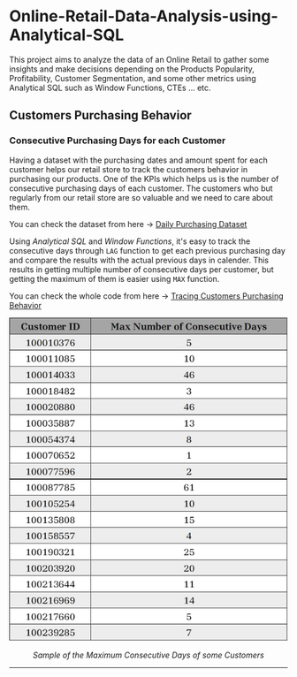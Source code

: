 # Online-Retail-Data-Analysis-using-Analytical-SQL
This project aims to analyze the data of an Online Retail to gather some insights and make decisions depending on the Products Popularity, Profitability, Customer Segmentation, and some other metrics using Analytical SQL such as Window Functions, CTEs ... etc.

## Customers Purchasing Behavior ##

### Consecutive Purchasing Days for each Customer ###

Having a dataset with the purchasing dates and amount spent for each customer helps our retail store to track the customers behavior in purchasing our products. One of the KPIs which helps us is the number of consecutive purchasing days of each customer. The customers who but regularly from our retail store are so valuable and we need to care about them.

You can check the dataset from here &rarr; [Daily Purchasing Dataset](datasets/daily-purchasing.csv)

Using *Analytical SQL* and *Window Functions*, it's easy to track the consecutive days through `LAG` function to get each previous purchasing day and compare the results with the actual previous days in calender. This results in getting multiple number of consecutive days per customer, but getting the maximum of them is easier using `MAX` function.

You can check the whole code from here &rarr; [Tracing Customers Purchasing Behavior](codes/CustomersPurchasingBehvior.sql)

<div align="center">
  <img src="images/max-consecutive-days.jpg" alt="Image" width=600>
  <p><em>Sample of the Maximum Consecutive Days of some Customers</em></p>
</div>

---